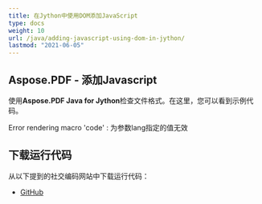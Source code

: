 ```yaml
---
title: 在Jython中使用DOM添加JavaScript
type: docs
weight: 10
url: /java/adding-javascript-using-dom-in-jython/
lastmod: "2021-06-05"
---
```


## Aspose.PDF - 添加Javascript

使用**Aspose.PDF Java for Jython**检查文件格式。在这里，您可以看到示例代码。

Error rendering macro 'code' : 为参数lang指定的值无效

## 下载运行代码

从以下提到的社交编码网站中下载运行代码：

- [GitHub](https://github.com/aspose-pdf/Aspose.PDF-for-Java/releases)